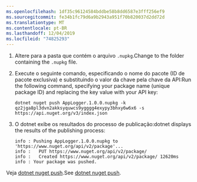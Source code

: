 ```yaml
---
ms.openlocfilehash: 1df35c96124584bddbe58b8dd6587e3fff256ef9
ms.sourcegitcommit: fe34b1fc79d6a9b2943a951f70b820037d2dd72d
ms.translationtype: MT
ms.contentlocale: pt-BR
ms.lasthandoff: 12/04/2019
ms.locfileid: "74825293"
---
```

1. <span data-ttu-id="3ee6e-101">Altere para a pasta que contém o arquivo `.nupkg`.</span><span class="sxs-lookup"><span data-stu-id="3ee6e-101">Change to the folder containing the `.nupkg` file.</span></span>

1. <span data-ttu-id="3ee6e-102">Execute o seguinte comando, especificando o nome do pacote (ID de pacote exclusiva) e substituindo o valor da chave pela chave da API:</span><span class="sxs-lookup"><span data-stu-id="3ee6e-102">Run the following command, specifying your package name (unique package ID) and replacing the key value with your API key:</span></span>

    ```dotnetcli
    dotnet nuget push AppLogger.1.0.0.nupkg -k qz2jga8pl3dvn2akksyquwcs9ygggg4exypy3bhxy6w6x6 -s https://api.nuget.org/v3/index.json
    ```

1. <span data-ttu-id="3ee6e-103">O dotnet exibe os resultados do processo de publicação:</span><span class="sxs-lookup"><span data-stu-id="3ee6e-103">dotnet displays the results of the publishing process:</span></span>

    ```output
    info : Pushing AppLogger.1.0.0.nupkg to 'https://www.nuget.org/api/v2/package'...
    info :   PUT https://www.nuget.org/api/v2/package/
    info :   Created https://www.nuget.org/api/v2/package/ 12620ms
    info : Your package was pushed.
    ```

<span data-ttu-id="3ee6e-104">Veja [dotnet nuget push](/dotnet/core/tools/dotnet-nuget-push).</span><span class="sxs-lookup"><span data-stu-id="3ee6e-104">See [dotnet nuget push](/dotnet/core/tools/dotnet-nuget-push).</span></span>
